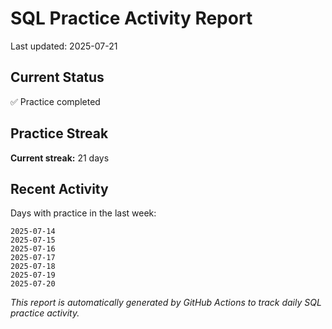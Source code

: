 # SQL Practice Activity Report

Last updated: 2025-07-21

## Current Status

✅ Practice completed

## Practice Streak

**Current streak:** 21 days

## Recent Activity

Days with practice in the last week:

```
2025-07-14
2025-07-15
2025-07-16
2025-07-17
2025-07-18
2025-07-19
2025-07-20
```

*This report is automatically generated by GitHub Actions to track daily SQL practice activity.*
